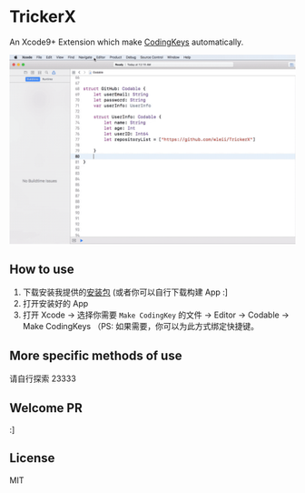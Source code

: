 # TrickerX
An Xcode9+ Extension which make [CodingKeys](https://developer.apple.com/documentation/foundation/archives_and_serialization/encoding_and_decoding_custom_types) automatically.

![Make CodingKeys](codable.gif)

## How to use
1. 下载安装我提供的[安装包](https://github.com/wleii/TrickerX/tree/master/app) (或者你可以自行下载构建 App :]
2. 打开安装好的 App
3. 打开 Xcode -> 选择你需要 `Make CodingKey` 的文件 -> Editor -> Codable -> Make CodingKeys （PS: 如果需要，你可以为此方式绑定快捷键。

## More specific methods of use
请自行探索 23333

## Welcome PR
:]

## License
MIT
